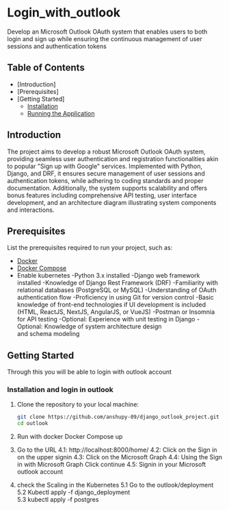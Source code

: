 # Login_with_outlook 

Develop an Microsoft Outlook OAuth system that enables users to both login and sign up while ensuring
the continuous management of user sessions and authentication tokens


## Table of Contents

- [Introduction]
- [Prerequisites]
- [Getting Started]
  - [Installation](#installation)
  - [Running the Application](#running-the-application)

## Introduction

The project aims to develop a robust Microsoft Outlook OAuth system, providing seamless user authentication and registration functionalities akin to popular "Sign up with Google" services. Implemented with Python, Django, and DRF, it ensures secure management of user sessions and authentication tokens, while adhering to coding standards and proper documentation. Additionally, the system supports scalability and offers bonus features including comprehensive API testing, user interface development, and an architecture diagram illustrating system components and interactions.

## Prerequisites

List the prerequisites required to run your project, such as:

- [Docker](https://www.docker.com/)
- [Docker Compose](https://docs.docker.com/compose/)
- Enable kubernetes
-Python 3.x installed
-Django web framework installed
-Knowledge of Django Rest Framework (DRF)
-Familiarity with relational databases (PostgreSQL or MySQL)
-Understanding of OAuth authentication flow
-Proficiency in using Git for version control
-Basic knowledge of front-end technologies if UI development is included (HTML, ReactJS, NextJS, AngularJS, or VueJS)
-Postman or Insomnia for API testing
-Optional: Experience with unit testing in Django
-Optional: Knowledge of system architecture design and schema modeling

## Getting Started

Through this you will be able to login with outlook account

### Installation and login in outlook

1. Clone the repository to your local machine:

   ```bash
   git clone https://github.com/anshupy-09/django_outlook_project.git
   cd outlook 


2. Run with docker 
    Docker Compose up

4. Go to the URL 
   4.1: http://localhost:8000/home/
   4.2: Click on the Sign in on the upper signin
   4.3: Click on the Microsoft Graph
   4.4: Using the Sign in with Microsoft Graph Click continue
   4.5: Signin in your Microsoft outlook account


5. check the Scaling in the Kubernetes
   5.1 Go to the outlook/deployment
   5.2 Kubectl apply -f django_deployment  
   5.3 kubectl apply -f postgres 





   



